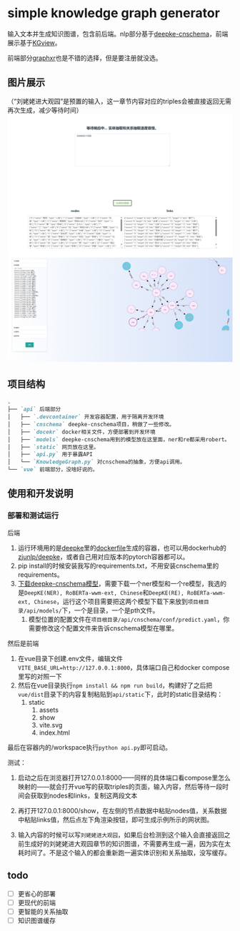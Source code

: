 # simple knowledge graph generator

输入文本并生成知识图谱，包含前后端。nlp部分基于[deepke-cnschema](https://github.com/zjunlp/DeepKE/blob/main/example/triple/cnschema/README_CN.md)，前端展示基于[KGview](https://github.com/molamolaxxx/KGView)。

前端部分[graphxr](https://www.kineviz.com/graphxr)也是不错的选择，但是要注册就没选。

## 图片展示
（“刘姥姥进大观园”是预置的输入，这一章节内容对应的triples会被直接返回无需再次生成，减少等待时间）
![](./readme-assets/input.png)
![](./readme-assets/show.png)


## 项目结构

```markdown
.
├── `api` 后端部分
│   ├── `.devcontainer` 开发容器配置，用于隔离开发环境
│   ├── `cnschema` deepke-cnschema项目，稍做了一些修改。
│   ├── `docekr` docker相关文件，方便部署到开发环境
│   ├── `models` deepke-cnschema用到的模型放在这里面，ner和re都采用robert。
│   ├── `static` 网页放在这里。
│   ├── `api.py` 用于暴露API
│   └── `KnowledgeGraph.py` 对cnschema的抽象，方便api调用。
└── `vue` 前端部分，没啥好说的。
```

## 使用和开发说明
### 部署和测试运行

后端
1. 运行环境用的是[deepke](https://github.com/zjunlp/DeepKE)里的[dockerfile](https://github.com/zjunlp/DeepKE/tree/main/docker)生成的容器，也可以用dockerhub的[zjunlp/deepke](https://hub.docker.com/r/zjunlp/deepke)，或者自己用对应版本的pytorch容器都可以。
2. pip install的时候安装我写的requirements.txt，不用安装cnschema里的requirements。
3. [下载deepke-cnschema模型](https://github.com/zjunlp/DeepKE/blob/main/example/triple/cnschema/README_CN.md#%E4%B8%AD%E6%96%87%E6%A8%A1%E5%9E%8B%E4%B8%8B%E8%BD%BD)，需要下载一个ner模型和一个re模型，我选的是`DeepKE(NER), RoBERTa-wwm-ext, Chinese`和`DeepKE(RE), RoBERTa-wwm-ext, Chinese`，运行这个项目需要把这两个模型下载下来放到`项目根目录/api/models/`下，一个是目录，一个是pth文件。
   1. 模型位置的配置文件在`项目根目录/api/cnschema/conf/predict.yaml`，你需要修改这个配置文件来告诉cnschema模型在哪里。

然后是前端
1. 在vue目录下创建.env文件，编辑文件`VITE_BASE_URL=http://127.0.0.1:8000`，具体端口自己和docker compose里写的对照一下
2. 然后在vue目录执行`npm install && npm run build`，构建好了之后把`vue/dist`目录下的内容复制粘贴到`api/static`下，此时的static目录结构：
   1. static
      1. assets
      2. show
      3. vite.svg
      4. index.html

最后在容器内的/workspace执行`python api.py`即可启动。

测试：
1. 启动之后在浏览器打开127.0.0.1:8000——同样的具体端口看compose里怎么映射的——就会打开vue写的获取triples的页面，输入内容，然后等待一段时间会获取到nodes和links，复制这两段文本

2. 再打开127.0.0.1:8000/show，在左侧的节点数据中粘贴nodes值，关系数据中粘贴links值，然后点左下角渲染按钮，即可生成示例所示的网状图。

3. 输入内容的时候可以写`刘姥姥进大观园`，如果后台检测到这个输入会直接返回之前生成好的刘姥姥进大观园章节的知识图谱，不需要再生成一遍，因为实在太耗时间了。不是这个输入的都会重新跑一遍实体识别和关系抽取，没写缓存。

## todo
 - [ ] 更省心的部署
 - [ ] 更现代的前端
 - [ ] 更智能的关系抽取
 - [ ] 知识图谱缓存